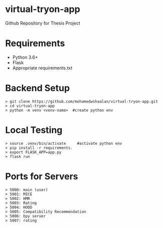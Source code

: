 # virtual-tryon-app
Github Repository for Thesis Project

# Requirements
- Python 3.6+
- Flask
- Appropriate requirements.txt

# Backend Setup
```
> git clone https://github.com/mohamedwshaalan/virtual-tryon-app.git
> cd virtual-tryon-app
> python -m venv <venv-name>  #create python env
```
# Local Testing
```
> source .venv/bin/activate     #activate python env
> pip install -r requirements.
> export FLASK_APP=app.py
> flask run
```
# Ports for Servers
```
> 5000: main (user) 
> 5001: MICE  
> 5002: HMR   
> 5003: Rating 
> 5004: HOOD 
> 5005: Compatibility Recommendation
> 5006: bpy server 
> 5007: rating 
```
